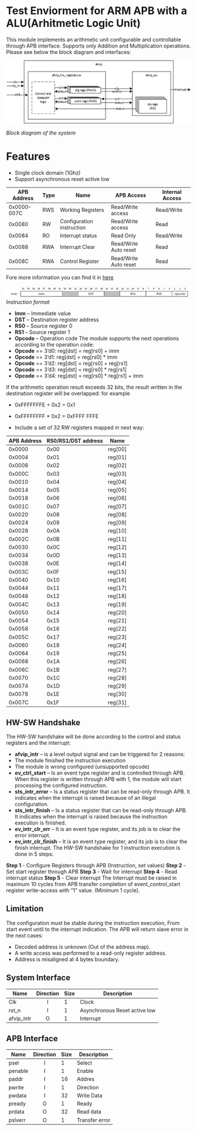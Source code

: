 # Test Enviorment for ARM APB with a ALU(Arhitmetic Logic Unit)
This module implements an arithmetic unit configurable and controllable through APB interface. 
Supports only Addition and Multiplication operations.
Please see below the block diagram and interfaces:

![Block diagram](./img/system_design.jpg "Block diagram of the system")

*Block diagram of the system*
# Features
- Single clock domain (1Ghz)
- Support asynchronous reset active low

| APB Address  | Type | Name                     | APB Access            | Internal Access |
| ------------ | ---- | ------------------------ | --------------------- | --------------- |
| 0x0000–007C  | RWS  | Working Registers        | Read/Write access     | Read/Write      |
| 0x0080       | RW   | Configuration instruction| Read/Write access     | Read            |
| 0x0084       | RO   | Interrupt status         | Read Only             | Read/Write      |
| 0x0088       | RWA  | Interrupt Clear          | Read/Write Auto reset | Read            |
| 0x008C       | RWA  | Control Register         | Read/Write Auto reset | Read            |

Fore more information you can find it in [here](./hw_reg/hw_registers.xlsx)

![instruct_list](./img/instruct_format.jpg "instruct_format")
*Instruction format*

- **Imm** – Immediate value
- **DST** – Destination register address
- **RS0** – Source register 0
- **RS1** – Source register 1
- **Opcode** – Operation code
  The module supports the next operations according to the operation code:
- **Opcode** == 3’d0: reg[dst] = reg[rs0] + imm
- **Opcode** == 3’d1: reg[dst] = reg[rs0] * imm
- **Opcode** == 3’d2: reg[dst] = reg[rs0] + reg[rs1]
- **Opcode** == 3’d3: reg[dst] = reg[rs0] * reg[rs1]
- **Opcode** == 3’d4: reg[dst] = reg[rs0] * reg[rs1] + imm

If the arithmetic operation result exceeds 32 bits, the result written in the destination register will be overlapped: for example 
- 0xFFFFFFFE + 0x2 = 0x1
- 0xFFFFFFFF * 0x2 = 0xFFFF FFFE


- Include a set of 32 RW registers mapped in next way:

| APB Address | RS0/RS1/DST address | Name   |
| ----------- | ------------------- | ------ |
| 0x0000      | 0x00                | reg[00]|
| 0x0004      | 0x01                | reg[01]|
| 0x0008      | 0x02                | reg[02]|
| 0x000C      | 0x03                | reg[03]|
| 0x0010      | 0x04                | reg[04]|
| 0x0014      | 0x05                | reg[05]|
| 0x0018      | 0x06                | reg[06]|
| 0x001C      | 0x07                | reg[07]|
| 0x0020      | 0x08                | reg[08]|
| 0x0024      | 0x09                | reg[09]|
| 0x0028      | 0x0A                | reg[10]|
| 0x002C      | 0x0B                | reg[11]|
| 0x0030      | 0x0C                | reg[12]|
| 0x0034      | 0x0D                | reg[13]|
| 0x0038      | 0x0E                | reg[14]|
| 0x003C      | 0x0F                | reg[15]|
| 0x0040      | 0x10                | reg[16]|
| 0x0044      | 0x11                | reg[17]|
| 0x0048      | 0x12                | reg[18]|
| 0x004C      | 0x13                | reg[19]|
| 0x0050      | 0x14                | reg[20]|
| 0x0054      | 0x15                | reg[21]|
| 0x0058      | 0x16                | reg[22]|
| 0x005C      | 0x17                | reg[23]|
| 0x0060      | 0x18                | reg[24]|
| 0x0064      | 0x19                | reg[25]|
| 0x0068      | 0x1A                | reg[26]|
| 0x006C      | 0x1B                | reg[27]|
| 0x0070      | 0x1C                | reg[28]|
| 0x0074      | 0x1D                | reg[29]|
| 0x0078      | 0x1E                | reg[30]|
| 0x007C      | 0x1F                | reg[31]|

## HW-SW Handshake
The HW-SW handshake will be done according to the control and status registers and the interrupt:
- **afvip_intr** – is a level output signal and can be triggered for 2 reasons:
- The module finished the instruction execution
- The module is wrong configured (unsupported opcode)
- **ev_ctrl_start** – Is an event type register and is controlled through APB. When this register is written through APB with 1, the module will start processing the configured instruction.
- **sts_intr_error** – Is a status register that can be read-only through APB. It indicates when the interrupt is raised because of an illegal configuration.
- **sts_intr_finish** – Is a status register that can be read-only through APB. It indicates when the interrupt is raised because the instruction execution is finished.
- **ev_intr_clr_err** – It is an event type register, and its job is to clear the error interrupt.
- **ev_intr_clr_finish** – It is an event type register, and its job is to clear the finish interrupt.
The HW-SW handshake for 1 instruction execution is done in 5 steps:

 **Step 1** - Configure Registers through APB (Instruction, set values)
 **Step 2** - Set start register through APB
 **Step 3** - Wait for interrupt
 **Step 4** - Read interrupt status
 **Step 5** - Clear interrupt 
The Interrupt must be raised in maximum 10 cycles from APB transfer completion of event_control_start register write-access with “1” value. (Minimum 1 cycle).


## Limitation
The configuration must be stable during the instruction execution, From start event until to the interrupt indication.
 The APB will return slave error in the next cases:
- Decoded address is unknown (Out of the address map).
- A write access was performed to a read-only register address.
- Address is misaligned at 4 bytes boundary.

## System Interface   
| Name     | Direction | Size     | Description |
| -------- | :--------: | -------- | ----------- |
| Clk      | I         | 1        | Clock     |
| rst_n    | I         | 1        | Asynchronous Reset active low      |
| afvip_intr  | O      | 1        | Interrupt   |

## APB Interface 
| Name     | Direction | Size     | Description |
| -------- | :--------: | -------- | -----------|
| psel      | I         | 1        | Select     |
| penable   | I         | 1        | Enable     |
| paddr     | I         | 16        | Addres     |
| pwrite    | I         | 1        | Direction     |
| pwdata    | I         | 32        | Write Data     |
| pready    | O         | 1        | Ready     |
| prdata    | O         | 32       | Read data     |
| pslverr   | O         | 1        | Transfer error     |
